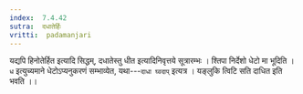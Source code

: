 ```yaml
---
index:  7.4.42
sutra:  दधातेर्हिः
vritti:  padamanjari
---
```


यद्यपि हिनोतेर्हित इत्यादि सिद्धम्, दधातेस्तु धीत इत्यादिनिवृत्तये सूत्रारम्भः । श्तिपा निर्देशो धेटो मा भूदिति । `ध` इत्युच्यमाने धेटोऽप्यनुकरणं सम्भाव्येत, यथा---`दाधा घ्वदाप्` इत्यत्र । यङ्लुकि त्विटि सति दाधित इति भवति ।।
